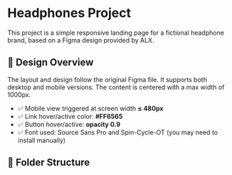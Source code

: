 # Headphones Project

This project is a simple responsive landing page for a fictional headphone brand, based on a Figma design provided by ALX.

## 📐 Design Overview

The layout and design follow the original Figma file. It supports both desktop and mobile versions. The content is centered with a max width of 1000px.

- ✅ Mobile view triggered at screen width **≤ 480px**
- ✅ Link hover/active color: **#FF6565**
- ✅ Button hover/active: **opacity 0.9**
- ✅ Font used: Source Sans Pro and Spin-Cycle-OT (you may need to install manually)

## 📁 Folder Structure

